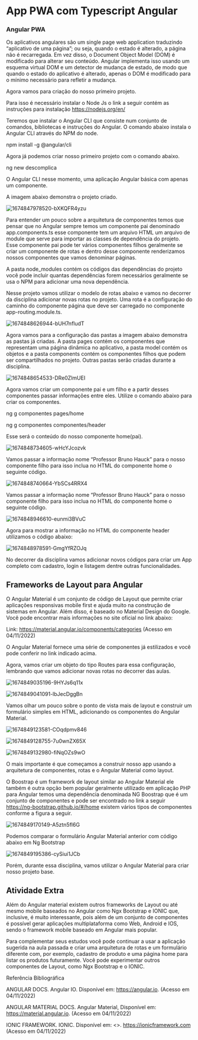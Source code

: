 # App PWA com Typescript Angular


### Angular PWA


Os aplicativos angulares são um single page web application traduzindo “aplicativo de uma página”; ou seja, quando o estado é alterado, a página não é recarregada. Em vez disso, o Document Object Model (DOM) é modificado para alterar seu conteúdo. Angular implementa isso usando um esquema virtual DOM e um detector de mudança de estado, de modo que quando o estado do aplicativo é alterado, apenas o DOM é modificado para o mínimo necessário para refletir a mudança.


Agora vamos para criação do nosso primeiro projeto.


Para isso é necessário instalar o Node Js o link a seguir contém as instruções para instalação https://nodejs.org/en/


Teremos que instalar o Angular CLI que consiste num conjunto de comandos, bibliotecas e instruções do Angular. O comando abaixo instala o Angular CLI através do NPM do node.


npm install -g @angular/cli


Agora já podemos criar nosso primeiro projeto com o comando abaixo.


ng new descomplica


O Angular CLI nesse momento, uma aplicação Angular básica com apenas um componente.


A imagem abaixo demonstra o projeto criado.


![1674847978520-bXKQFR4yzu](https://github.com/user-attachments/assets/335cd6ca-01b2-43bf-9c7e-d854ba8c1ec2)


Para entender um pouco sobre a arquitetura de componentes temos que pensar que no Angular sempre temos um componente pai denominado app.components.ts esse componente tem um arquivo HTML um arquivo de module que serve para importar as classes de dependência do projeto. Esse componente pai pode ter vários componentes filhos geralmente se criar um componente de rotas e dentro desse componente renderizamos nossos componentes que vamos denominar páginas.


A pasta node_modules contém os códigos das dependências do projeto você pode incluir quantas dependências forem necessários geralmente se usa o NPM para adicionar uma nova dependência.


Nesse projeto vamos utilizar o modelo de rotas abaixo e vamos no decorrer da disciplina adicionar novas rotas no projeto. Uma rota é a configuração do caminho do componente página que deve ser carregado no componente app-routing.module.ts.


![1674848626944-bUH7nfludT](https://github.com/user-attachments/assets/8db67226-dc15-4c78-82ac-7931fe934440)


Agora vamos para a configuração das pastas a imagem abaixo demonstra as pastas já criadas. A pasta pages contém os componentes que representam uma página dinâmica no aplicativo, a pasta model contém os objetos e a pasta components contém os componentes filhos que podem ser compartilhados no projeto. Outras pastas serão criadas durante a disciplina.


![1674848654533-DRe0ZlmUEI](https://github.com/user-attachments/assets/b212e984-1270-47b6-9c19-54b5a624ef3f)


Agora vamos criar um componente pai e um filho e a partir desses componentes passar informações entre eles. Utilize o comando abaixo para criar os componentes.


ng g componentes pages/home


ng g componentes componentes/header


Esse será o conteúdo do nosso componente home(pai).


![1674848734605-wHcYJcozvk](https://github.com/user-attachments/assets/650f9186-0d94-4653-ae59-46b3bd4c62af)


Vamos passar a informação nome “Professor Bruno Hauck” para o nosso componente filho para isso inclua no HTML do componente home o seguinte código.


![1674848740664-YbSCs4RRX4](https://github.com/user-attachments/assets/e07e7d17-5daf-4e59-869d-0a1b8bdeb3cf)


Vamos passar a informação nome “Professor Bruno Hauck” para o nosso componente filho para isso inclua no HTML do componente home o seguinte código.


![1674848946610-eunmi3BVuC](https://github.com/user-attachments/assets/8dec6471-cb2a-4c01-bd73-797be15acce4)


Agora para mostrar a informação no HTML do componente header utilizamos o código abaixo:


![1674848978591-GmgYfRZOJq](https://github.com/user-attachments/assets/4ace0e7c-3cc8-413f-90c9-4280aba4ba5e)


No decorrer da disciplina vamos adicionar novos códigos para criar um App completo com cadastro, login e listagem dentre outras funcionalidades.



## Frameworks de Layout para Angular


O Angular Material é um conjunto de código de Layout que permite criar aplicações responsivas mobile first e ajuda muito na construção de sistemas em Angular. Além disso, é baseado no Material Design do Google. Você pode encontrar mais informações no site oficial no link abaixo:


Link: https://material.angular.io/components/categories (Acesso em 04/11/2022)


O Angular Material fornece uma série de componentes já estilizados e você pode conferir no link indicado acima.


Agora, vamos criar um objeto do tipo Routes para essa configuração, lembrando que vamos adicionar novas rotas no decorrer das aulas.


![1674849035196-9HYJs6q11x](https://github.com/user-attachments/assets/72e2fdb5-cb72-482f-95f5-35bc8b3958c6)

![1674849041091-lbJecDggBn](https://github.com/user-attachments/assets/8f6152a4-97e3-4a4a-9ab3-e3dd02a78f72)


Vamos olhar um pouco sobre o ponto de vista mais de layout e construir um formulário simples em HTML, adicionando os componentes do Angular Material.


![1674849123581-COqdpmv846](https://github.com/user-attachments/assets/787df64e-7a19-44b1-8a5f-6d2e027c3130)


![1674849128755-7u0wnZX65X](https://github.com/user-attachments/assets/9c94c22d-3c31-43af-9f05-2f8916b9236f)


![1674849132980-fiNqOZs9wO](https://github.com/user-attachments/assets/9f6e005e-4676-410f-b817-98da73301708)


O mais importante é que começamos a construir nosso app usando a arquitetura de componentes, rotas e o Angular Material como layout.


O Boostrap é um framework de layout similar ao Angular Material ele também é outra opção bem popular geralmente utilizado em aplicação PHP para Angular temos uma dependência denominada NG Boostrap que é um conjunto de componentes e pode ser encontrado no link a seguir https://ng-bootstrap.github.io/#/home existem vários tipos de componentes conforme a figura a seguir.


![1674849170149-A5ztn5fl6G](https://github.com/user-attachments/assets/d4dffb46-0588-44a6-a169-f3c3d367996b)


Podemos comparar o formulário Angular Material anterior com código abaixo em Ng Bootstrap


![1674849195386-cySiui1JCb](https://github.com/user-attachments/assets/a5256e39-7ff3-4184-895a-bb230589c98d)


Porém, durante essa disciplina, vamos utilizar o Angular Material para criar nosso projeto base.



## Atividade Extra


Além do Angular material existem outros frameworks de Layout ou até mesmo mobile baseados no Angular como Ngx Bootstrap e IONIC que, inclusive, é muito interessante, pois além de um conjunto de componentes é possível gerar aplicações multiplataforma como Web, Android e IOS, sendo o framework mobile baseado em Angular mais popular.


Para complementar seus estudos você pode continuar a usar a aplicação sugerida na aula passada e criar uma arquitetura de rotas e um formulário diferente com, por exemplo, cadastro de produto e uma página home para listar os produtos futuramente. Você pode experimentar outros componentes de Layout, como Ngx Bootstrap e o IONIC.




Referência Bibliográfica


ANGULAR DOCS. Angular IO. Disponível em: <https://angular.io>. (Acesso em 04/11/2022)


ANGULAR MATERIAL DOCS. Angular Material, Disponível em: <https://material.angular.io>. (Acesso em 04/11/2022)


IONIC FRAMEWORK. IONIC. Disponível em: <>. https://ionicframework.com (Acesso em 04/11/2022)





